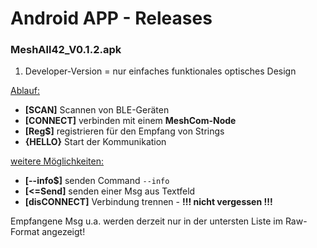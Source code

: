 # Android APP - Releases

### MeshAll42_V0.1.2.apk
1. Developer-Version = nur einfaches funktionales optisches Design

<ins>Ablauf:</ins>  
* **[SCAN]** Scannen von BLE-Geräten
* **[CONNECT]** verbinden mit einem **MeshCom-Node**
* **[Reg$]** registrieren für den Empfang von Strings
* **{HELLO}** Start der Kommunikation

<ins>weitere Möglichkeiten:</ins>
* **[--info$]** senden Command `--info`
* **[<=Send]** senden einer Msg aus Textfeld
* **[disCONNECT]** Verbindung trennen - **!!! nicht vergessen !!!**

Empfangene Msg u.a. werden derzeit nur in der untersten Liste im Raw-Format angezeigt!

